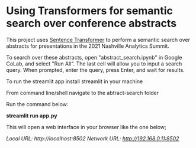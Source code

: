 # Using Transformers for semantic search over conference abstracts

This project uses [Sentence Transformer](https://huggingface.co/sentence-transformers/multi-qa-MiniLM-L6-cos-v1) to perform a semantic search over abstracts for presentations in the 2021 Nashville Analytics Summit.

To search over these abstracts, open "abstract_search.ipynb" in Google CoLab, and select "Run All". The last cell will allow you to input a search query. When prompted, enter the query, press Enter, and wait for results.

To run the streamlit app install streamlit in your machine

From command line/shell navigate to the abtract-search folder

Run the command below:

**streamlit run app.py**

This will open a web interface in your browser like the one below;

 *Local URL: http://localhost:8502*
  *Network URL: http://192.168.0.11:8502*



